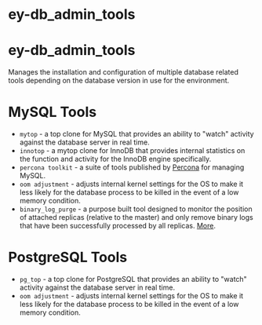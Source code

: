 ey-db_admin_tools
===

# ey-db\_admin\_tools

Manages the installation and configuration of multiple database related tools depending on the database version in use for the environment.

# MySQL Tools

- `mytop` - a top clone for MySQL that provides an ability to "watch" activity against the database server in real time.
- `innotop` - a mytop clone for InnoDB that provides internal statistics on the function and activity for the InnoDB engine specifically.
- `percona toolkit` - a suite of tools published by [Percona](https://www.percona.com/software/mysql-tools/percona-toolkit) for managing MySQL.
- `oom adjustment` - adjusts internal kernel settings for the OS to make it less likely for the database process to be killed in the event of a low memory condition.
- `binary_log_purge` - a purpose built tool designed to monitor the position of attached replicas (relative to the master) and only remove binary logs that have been successfully processed by all replicas. [More](https://support.cloud.engineyard.com/hc/en-us/articles/205408138-MySQL-Tools-Reference).

# PostgreSQL Tools

- `pg_top` - a top clone for PostgreSQL that provides an ability to "watch" activity against the database server in real time.
- `oom adjustment` - adjusts internal kernel settings for the OS to make it less likely for the database process to be killed in the event of a low memory condition.
